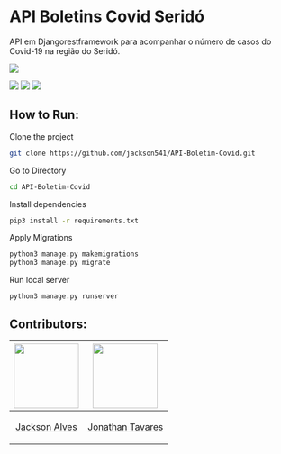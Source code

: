 # API Boletins Covid Seridó

API em Djangorestframework para acompanhar o número de casos do Covid-19 na região do Seridó.

![](https://img.shields.io/badge/API--Boletim--Covid-v1.0-red?style=for-the-badge)


![](https://img.shields.io/static/v1?label=python&message=v3.5%20or%20Higher&color=blue&style=for-the-badge&logo=PYTHON)
![](https://img.shields.io/static/v1?label=django&message=v3.0.7&color=blue&style=for-the-badge&logo=DJANGO)
![](https://img.shields.io/static/v1?label=djangorest&message=v3.11.0&color=blue&style=for-the-badge&logo=DJANGO)


## How to Run:

Clone the project
```sh
git clone https://github.com/jackson541/API-Boletim-Covid.git
```

Go to Directory
```sh
cd API-Boletim-Covid
```

Install dependencies
```sh
pip3 install -r requirements.txt
```

Apply Migrations
```sh
python3 manage.py makemigrations
python3 manage.py migrate
```

Run local server
```
python3 manage.py runserver
```


## Contributors:

[<img  src="https://avatars3.githubusercontent.com/u/40877357?s=400&u=6be72f98bc5cc10dbb55fafc8f19c899658f8055&v=4" width="115"/>](https://github.com/jackson541)| [<img src="https://avatars2.githubusercontent.com/u/9680493?s=400&u=a7b309c2852e34ae9e1c88ff9133400c8a49ff11&v=4" width="115"/>](https://github.com/jonathantvrs)|
| ----- |----- |
| <p align="center">[Jackson Alves](https://github.com/jackson541) </p>| <p align="center">[Jonathan Tavares](https://github.com/jonathantvrs) </p> |
